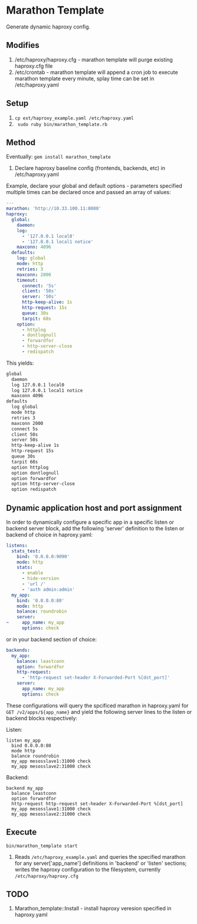 # Marathon Template
Generate dynamic haproxy config. 

## Modifies

1. /etc/haproxy/haproxy.cfg - marathon template will purge existing haproxy.cfg file
1. /etc/crontab - marathon template will append a cron job to execute marathon template every minute, splay time can be set in /etc/haproxy.yaml

## Setup

1. ```cp ext/haproxy_example.yaml /etc/haproxy.yaml```
1. ``` sudo ruby bin/marathon_template.rb```

## Method

Eventually: ```gem install marathon_template```

1. Declare haproxy baseline config (frontends, backends, etc) in /etc/haproxy.yaml

Example, declare your global and default options - parameters specified multiple times can be declared once and passed an array of values:

```yaml
---
marathon: 'http://10.33.100.11:8080'
haproxy:
  global:
    daemon:
    log:
      - '127.0.0.1 local0'
      - '127.0.0.1 local1 notice'
    maxconn: 4096
  defaults:
    log: global
    mode: http
    retries: 3
    maxconn: 2000
    timeout:
      connect: '5s'
      client: '50s'
      server: '50s'
      http-keep-alive: 1s
      http-request: 15s
      queue: 30s
      tarpit: 60s
    option:
      - httplog
      - dontlognull
      - forwardfor
      - http-server-close
      - redispatch
```

This yields:

```bash
global
  daemon
  log 127.0.0.1 local0
  log 127.0.0.1 local1 notice
  maxconn 4096
defaults
  log global
  mode http
  retries 3
  maxconn 2000
  connect 5s
  client 50s
  server 50s
  http-keep-alive 1s
  http-request 15s
  queue 30s
  tarpit 60s
  option httplog
  option dontlognull
  option forwardfor
  option http-server-close
  option redispatch
```

## Dynamic application host and port assignment
In order to dynamically configure a specific app in a specific listen or backend server block, add the following 'server' definition to the listen or backend of choice in haproxy.yaml:

```yaml
listens:
  stats_test:
    bind: '0.0.0.0:9090'
    mode: http
    stats:
      - enable
      - hide-version
      - 'url /'
      - 'auth admin:admin'
  my_app:
    bind: '0.0.0.0:80'
    mode: http
    balance: roundrobin
    server:
~     app_name: my_app
      options: check
```

or in your backend section of choice:

```yaml
backends:
  my_app:
    balance: leastconn
    option: forwardfor
    http-request:
      - 'http-request set-header X-Forwarded-Port %[dst_port]'
    server:
      app_name: my_app
      options: check
```

These configurations will query the spcificed marathon in haproxy.yaml for ```GET /v2/apps/${app_name}``` and yield the following server lines to the listen or backend blocks respectively:

Listen: 

```
listen my_app 
  bind 0.0.0.0:80
  mode http
  balance roundrobin
  my_app mesosslave1:31000 check
  my_app mesosslave2:31000 check
```

Backend:

```
backend my_app 
  balance leastconn
  option forwardfor
  http-request http-request set-header X-Forwarded-Port %[dst_port]
  my_app mesosslave1:31000 check
  my_app mesosslave2:31000 check
```

## Execute
```bin/marathon_template start``` 

1. Reads ```/etc/haproxy_example.yaml``` and queries the specified marathon for any server['app_name'] definitions in 'backend' or 'listen' sections; writes the haproxy configuration to the filesystem, currently ```/etc/haproxy/haproxy.cfg```


## TODO

1. Marathon_template::Install - install haproxy veresion specified in haproxy.yaml
